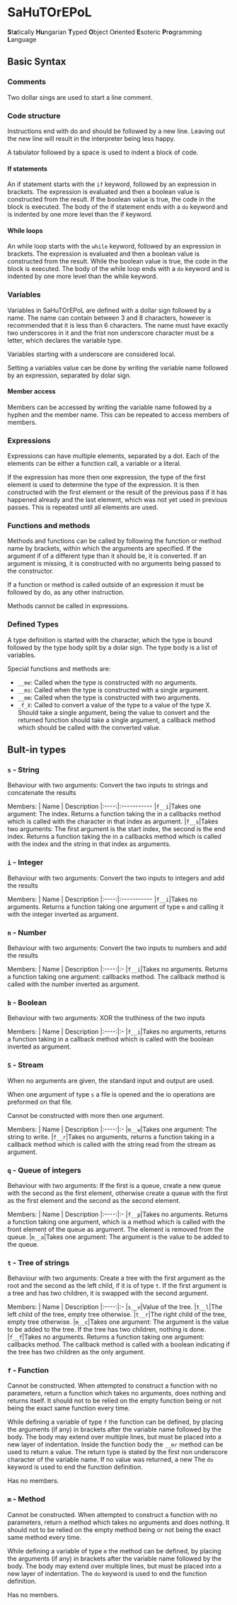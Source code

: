 # SaHuTOrEPoL

**S**t**a**tically **Hu**ngarian **T**yped **O**bject O**r**iented **E**soteric **P**r**o**gramming **L**anguage

## Basic Syntax

### Comments

Two dollar sings are used to start a line comment.

### Code structure

Instructions end with do and should be followed by a new line. Leaving out the new line will result in the interpreter being less happy.

A tabulator followed by a space is used to indent a block of code.

#### If statements

An if statement starts with the `if` keyword, followed by an expression in brackets. The expression is evaluated and then a boolean value is constructed from the result. If the boolean value is true, the code in the block is executed. The body of the if statement ends with a `do` keyword and is indented by one more level than the if keyword.

#### While loops

An while loop starts with the `while` keyword, followed by an expression in brackets. The expression is evaluated and then a boolean value is constructed from the result. While the boolean value is true, the code in the block is executed. The body of the while loop ends with a `do` keyword and is indented by one more level than the while keyword.

### Variables

Variables in SaHuTOrEPoL are defined with a dollar sign followed by a name. The name can contain between 3 and 8 characters, however is recommended that it is less than 6 characters. The name must have exactly two underscores in it and the frist non underscore character must be a letter, which declares the variable type.

Variables starting with a underscore are considered local.

Setting a variables value can be done by writing the variable name followed by an expression, separated by dolar sign.

#### Member access

Members can be accessed by writing the variable name followed by a hyphen and the member name. This can be repeated to access members of members.

### Expressions

Expressions can have multiple elements, separated by a dot. Each of the elements can be either a function call, a variable or a literal.

If the expression has more then one expression, the type of the first element is used to determine the type of the expression. It is then constructed with the first element or the result of the previous pass if it has happened already and the last element, which was not yet used in previous passes. This is repeated until all elements are used.

### Functions and methods

Methods and functions can be called by following the function or method name by brackets, within which the arguments are specified. If the argument if of a different type than it should be, it is converted. If an argument is missing, it is constructed with no arguments being passed to the constructor.

If a function or method is called outside of an expression it must be followed by do, as any other instruction.

Methods cannot be called in expressions.

### Defined Types

A type definition is started with the character, which the type is bound followed by the type body split by a dolar sign.
The type body is a list of variables.

Special functions and methods are:

- `__me`: Called when the type is constructed with no arguments.
- `__ms`: Called when the type is constructed with a single argument.
- `__mm`: Called when the type is constructed with two arguments.
- `_f_X`: Called to convert a value of the type to a value of the type X. Should take a single argument, being the value to convert and the returned function should take a single argument, a callback method which should be called with the converted value.

## Bult-in types

### `s` - String

Behaviour with two arguments: Convert the two inputs to strings and concatenate the results

Members:
| Name | Description
|:----:|:-----------
|`f__i`|Takes one argument: The index. Returns a function taking the in a callbacks method which is called with the character in that index as argument.
|`f__s`|Takes two arguments: The first argument is the start index, the second is the end index. Returns a function taking the in a callbacks method which is called with the index and the string  in that index as arguments.

### `i` - Integer

Behaviour with two arguments: Convert the two inputs to integers and add the results

Members:
| Name | Description
|:----:|:-----------
|`f__i`|Takes no arguments. Returns a function taking one argument of type `m` and calling it with the integer inverted as argument.

### `n` - Number

Behaviour with two arguments: Convert the two inputs to numbers and add the results

Members:
| Name | Description
|:----:|:-
|`f__i`|Takes no arguments. Returns a function taking one argument: callbacks method. The callback method is called with the number inverted as argument.

### `b` - Boolean

Behaviour with two arguments: XOR the truthiness of the two inputs

Members:
| Name | Description
|:----:|:-
|`f__i`|Takes no arguments, returns a function taking in a callback method which is called with the boolean inverted as argument.

### `S` - Stream

When no arguments are given, the standard input and output are used.

When one argument of type `s` a file is opened and the io operations are preformed on that file.

Cannot be constructed with more then one argument.

Members:
| Name | Description
|:----:|:-
|`m__w`|Takes one argument: The string to write.
|`f__r`|Takes no arguments, returns a function taking in a callback method which is called with the string read from the stream as argument.

### `q` - Queue of integers

Behaviour with two arguments: If the first is a queue, create a new queue with the second as the first element, otherwise create a queue with the first as the first element and the second as the second element.

Members:
| Name | Description
|:----:|:-
|`f__p`|Takes no arguments. Returns a function taking one argument, which is a method which is called with the front element of the queue as argument. The element is removed from the queue.
|`m__a`|Takes one argument: The argument is the value to be added to the queue.

### `t` - Tree of strings

Behaviour with two arguments: Create a tree with the first argument as the root and the second as the left child, if it is of type `t`. If the first argument is a tree and has two children, it is swapped with the second argument.

Members:
| Name | Description
|:----:|:-
|`s__v`|Value of the tree.
|`t__l`|The left child of the tree, empty tree otherwise.
|`t__r`|The right child of the tree, empty tree otherwise.
|`m__c`|Takes one argument: The argument is the value to be added to the tree. If the tree has two children, nothing is done.
|`f__f`|Takes no arguments. Returns a function taking one argument: callbacks method. The callback method is called with a boolean indicating if the tree has two children as the only argument.

### `f` - Function

Cannot be constructed. When attempted to construct a function with no parameters, return a function which takes no arguments, does nothing and returns itself. It should not to be relied on the empty function being or not being the exact same function every time.

While defining a variable of type `f` the function can be defined, by placing the arguments (if any) in brackets after the variable name followed by the body. The body may extend over multiple lines, but must be placed into a new layer of indentation. Inside the function body the `__mr` method can be used to return a value. The return type is stated by the first non underscore character of the variable name. If no value was returned, a new The `do` keyword is used to end the function definition.

Has no members.

### `m` - Method

Cannot be constructed. When attempted to construct a function with no parameters, return a method which takes no arguments and does nothing. It should not to be relied on the empty method being or not being the exact same method every time.

While defining a variable of type `m` the method can be defined, by placing the arguments (if any) in brackets after the variable name followed by the body. The body may extend over multiple lines, but must be placed into a new layer of indentation. The `do` keyword is used to end the function definition.

Has no members.
